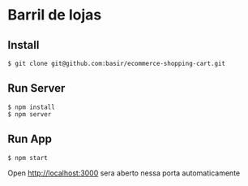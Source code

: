 # Barril de lojas

## Install
```
$ git clone git@github.com:basir/ecommerce-shopping-cart.git 
```

## Run Server
```
$ npm install
$ npm server
```

## Run App
```
$ npm start
```
Open [http://localhost:3000](http://localhost:3000) sera aberto nessa porta automaticamente
